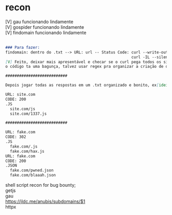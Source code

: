 # recon
[V] gau funcionando lindamente <br>
[V] gospider funcionando lindamente <br>
[V] findomain funcionando lindamente <br> <br>

```markdown
### Para fazer:
findomain: dentro do .txt --> URL: url -- Status Code: curl --write-out '%{http_code}' --silent --output /dev/null "$1"
                                                       curl -IL --silent example.com | grep HTTP**
[V] Feito, deixar mais apresentável e checar se o curl pega todos os sites e retorna o status code ou apenas o argumento do $1
o código ta uma bagunça, talvez usar regex pra organizar a criação de diretórios, dar uma arrumada

###########################

Depois jogar todas as respostas em um .txt organizado e bonito, ex[ideia]:

URL: site.com
CODE: 200
.JS
  site.com/js
  site.com/1337.js

###########################

URL: fake.com
CODE: 302
.JS
  fake.com/.js
  fake.com/hax.js
URL: fake.com
CODE: 200
.JSON
  fake.com/pwned.json
  fake.com/blaaah.json
```

shell script recon for bug bounty; <br>
getjs <br>
gau <br>
https://jldc.me/anubis/subdomains/$1 <br>
httpx <br>
